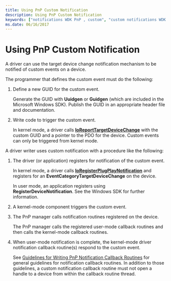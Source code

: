 ```yaml
---
title: Using PnP Custom Notification
description: Using PnP Custom Notification
keywords: ["notifications WDK PnP , custom", "custom notifications WDK PnP", "notifications WDK PnP , target device changes", "target device change notifications WDK PnP", "EventCategoryTargetDeviceChange notification"]
ms.date: 06/16/2017
---
```


# Using PnP Custom Notification





A driver can use the target device change notification mechanism to be notified of custom events on a device.

The programmer that defines the custom event must do the following:

1.  Define a new GUID for the custom event.

    Generate the GUID with **Uuidgen** or **Guidgen** (which are included in the Microsoft Windows SDK). Publish the GUID in an appropriate header file and documentation.

2.  Write code to trigger the custom event.

    In kernel mode, a driver calls [**IoReportTargetDeviceChange**](/windows-hardware/drivers/ddi/wdm/nf-wdm-ioreporttargetdevicechange) with the custom GUID and a pointer to the PDO for the device. Custom events can only be triggered from kernel mode.

A driver writer uses custom notification with a procedure like the following:

1.  The driver (or application) registers for notification of the custom event.

    In kernel mode, a driver calls [**IoRegisterPlugPlayNotification**](/windows-hardware/drivers/ddi/wdm/nf-wdm-ioregisterplugplaynotification) and registers for an **EventCategoryTargetDeviceChange** on the device.

    In user mode, an application registers using **RegisterDeviceNotification**. See the Windows SDK for further information.

2.  A kernel-mode component triggers the custom event.

3.  The PnP manager calls notification routines registered on the device.

    The PnP manager calls the registered user-mode callback routines and then calls the kernel-mode callback routines.

4.  When user-mode notification is complete, the kernel-mode driver notification callback routine(s) respond to the custom event.

    See [Guidelines for Writing PnP Notification Callback Routines](guidelines-for-writing-pnp-notification-callback-routines.md) for general guidelines for notification callback routines. In addition to those guidelines, a custom notification callback routine must not open a handle to a device from within the callback routine thread.

 

